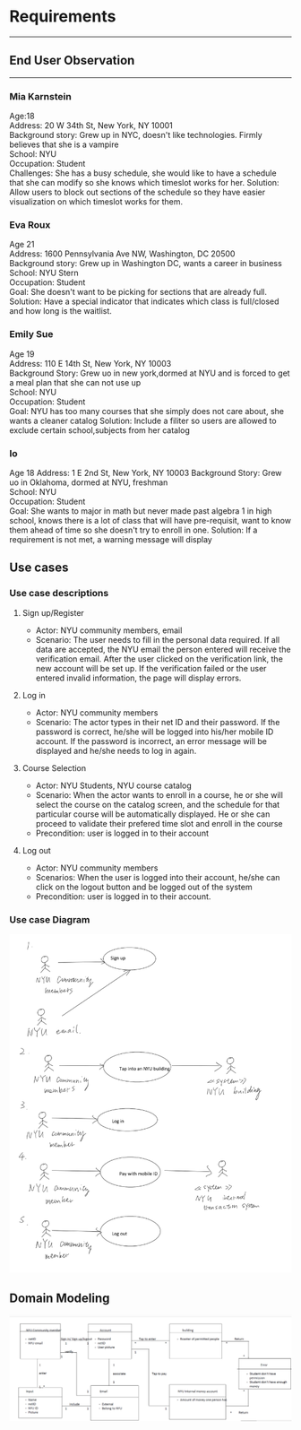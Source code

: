 # Requirements  
---
## End User Observation  
---
### Mia Karnstein  
Age:18  
Address: 20 W 34th St, New York, NY 10001  
Background story: Grew up in NYC, doesn't like technologies. Firmly believes that she is a vampire  
School: NYU  
Occupation: Student  
Challenges: She has a busy schedule, she would like to have a schedule that she can modify so she knows which timeslot works for her.
Solution: Allow users to block out sections of the schedule so they have easier visualization on which timeslot works for them. 
  
### Eva Roux  
Age 21  
Address: 1600 Pennsylvania Ave NW, Washington, DC 20500  
Background story: Grew up in Washington DC, wants a career in business  
School: NYU Stern  
Occupation: Student  
Goal: She doesn't want to be picking for sections that are already full.
Solution: Have a special indicator that indicates which class is full/closed and how long is the waitlist.
  
### Emily Sue  
Age 19  
Address: 110 E 14th St, New York, NY 10003  
Background Story: Grew uo in new york,dormed at NYU and is forced to get a meal plan that she can not use up  
School: NYU  
Occupation: Student  
Goal: NYU has too many courses that she simply does not care about, she wants a cleaner catalog
Solution: Include a filiter so users are allowed to exclude certain school,subjects from her catalog

### Io 
Age 18
Address: 1 E 2nd St, New York, NY 10003
Background Story: Grew uo in Oklahoma, dormed at NYU, freshman  
School: NYU  
Occupation: Student  
Goal: She wants to major in math but never made past algebra 1 in high school, knows there is a lot of class that will have pre-requisit, want to know them ahead of time so she doesn't try to enroll in one.
Solution: If a requirement is not met, a warning message will display
  

## Use cases
### Use case descriptions
1. Sign up/Register
   - Actor: NYU community members, email
   - Scenario: The user needs to fill in the personal data required. If all data are accepted, the NYU email the person entered will receive the verification email. After the user clicked on the verification link, the new account will be set up. If the verification failed or the user entered invalid information, the page will display errors.
   

2. Log in
   - Actor: NYU community members
   - Scenario: The actor types in their net ID and their password. If the password is correct, he/she will be logged into his/her mobile ID account. If the password is incorrect, an error message will be displayed and he/she needs to log in again.


2. Course Selection
   - Actor: NYU Students, NYU course catalog
   - Scenario: When the actor wants to enroll in a course, he or she will select the course on the catalog screen, and the schedule for that particular course will be automatically displayed. He or she can proceed to validate their prefered time slot and enroll in the course
   - Precondition: user is logged in to their account


5. Log out
   - Actor: NYU community members
   - Scenarios: When the user is logged into their account, he/she can click on the logout button and be logged out of the system
   - Precondition: user is logged in to their account.

### Use case Diagram
![use case diagram](./requirement_pics/use_case.png)

## Domain Modeling
![domain modeling](./requirement_pics/domain_modeling.png)
